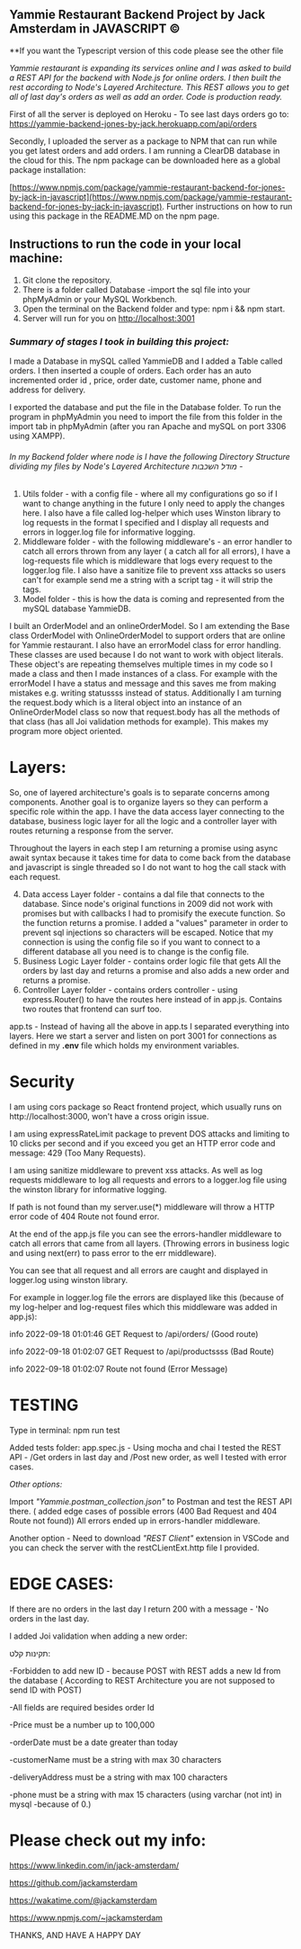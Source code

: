 ## Yammie Restaurant Backend Project by Jack Amsterdam in JAVASCRIPT **&copy;**

**If you want the Typescript version of this code please see the other file

*Yammie restaurant is expanding its services online and I was asked to build a REST API for the backend with Node.js for online orders. I then built the rest according to Node's Layered Architecture. This REST allows you to get all of last day's orders as well as add an order. Code is production ready.*

First of all the server is deployed on Heroku - To see last days orders go to:
https://yammie-backend-jones-by-jack.herokuapp.com/api/orders 

Secondly, I uploaded the server as a package to NPM that can run while you get latest orders and add orders. I am running a ClearDB database in the cloud for this. The npm package can be downloaded here as a global package installation:

[https://www.npmjs.com/package/yammie-restaurant-backend-for-jones-by-jack-in-javascript](https://www.npmjs.com/package/yammie-restaurant-backend-for-jones-by-jack-in-javascript). Further instructions on how to run using this package in the README.MD on the npm page.

## Instructions to run the code in your local machine:

1. Git clone the repository.
2. There is a folder called Database -import the sql file into your phpMyAdmin or your MySQL Workbench.
3. Open the terminal on the Backend folder and type: npm i && npm start.
4. Server will run for you on [http://localhost:3001](http://localhost:3001)

### *Summary of stages I took in building this project:*

I made a Database in mySQL called YammieDB and I added a Table called orders. I then inserted  a couple of orders. Each order has an auto incremented order id , price, order date, customer name, phone and address for delivery.

I exported the database and put the file in the Database folder. To run the program in phpMyAdmin you need to import the file from this folder in the import tab in phpMyAdmin (after you ran Apache and mySQL on port 3306 using XAMPP).

###### In my Backend folder where node is I have the following Directory Structure dividing my files by Node's Layered Architecture מודל השכבות -

1. Utils folder -  with a config file - where all my configurations go so if I want to change anything in the future I only need to apply the changes here. I also have a file called log-helper which uses Winston library to log requests in the format I specified and I display all requests and errors in logger.log file for informative logging.
2. Middleware folder - with the following middleware's  - an error handler to catch all errors thrown from any layer ( a catch all for all errors), I have a log-requests file which is middleware that logs every request to the logger.log file. I also have a sanitize file to prevent xss attacks so users can't for example send me a string with a script tag - it  will strip the tags.
3. Model folder - this is how the data is coming and represented from the mySQL database YammieDB.

I built an OrderModel and an onlineOrderModel. So I am extending  the Base class OrderModel with  OnlineOrderModel to support orders that are online for Yammie restaurant. I also have an errorModel class for error handling. These classes are used because I do not want to work with object literals. These object's are repeating themselves multiple times in my code so I made a class and then I made instances of a class. For example with the errorModel I have a status and message  and this saves me from making mistakes e.g. writing statussss instead of status. Additionally I am turning the request.body which is a literal object into an instance of an OnlineOrderModel class so now that request.body has all the methods of that class (has all Joi validation methods for example). This makes my program more object oriented.

# **Layers:**

So, one of layered architecture's goals is to separate concerns among components. Another goal is to organize layers so they can perform a specific role within the app. I have the data access layer connecting to the database, business logic layer for all the logic and a controller layer with routes returning a response from the server.

Throughout the layers in each step I am returning a promise using async await syntax because it takes time for data to come back from the database and javascript is single threaded so I do not want to hog the call stack with each request.

4. Data access Layer folder - contains  a dal file that connects to the database. Since node's original functions in 2009  did not work with promises but with callbacks I had to  promisify the execute function. So the function returns a promise. I added a "values" parameter in order to prevent sql injections so characters will be escaped. Notice that my connection is using the config file so if you want to connect to a different database all you need is to change is the config file.
5. Business Logic Layer folder - contains order logic file that gets All the orders by last day and returns a promise and also adds a new order and returns a promise.
6. Controller Layer folder - contains orders controller - using express.Router() to have the routes here instead of in app.js. Contains two routes that frontend can surf too.

app.ts - Instead of having all the above in app.ts I separated everything into layers. Here we start a server and  listen on port 3001 for connections as defined in my **.env** file which holds my environment variables.

# **Security**

I am using cors package so React frontend project, which usually runs on http://localhost:3000, won't have a cross origin issue.

I am using expressRateLimit package to prevent DOS attacks and limiting to 10  clicks per second and if you exceed you get an HTTP error  code and message: 429 (Too Many Requests).

I am using sanitize middleware to prevent xss attacks. As well as log requests middleware to log all requests and errors to a logger.log file using the winston library for informative logging.

If path is not found than my server.use(*) middleware will throw a HTTP error code of  404 Route not found error.

At the end of the app.js file you can see the errors-handler middleware to catch all errors that came from all layers. (Throwing errors in business logic and using next(err) to pass error to the err middleware).

You can see that all request and all errors are caught and displayed in logger.log using winston library.

For example in logger.log file the errors are displayed like this (because of my log-helper and log-request files which this middleware was added in app.js):

info    2022-09-18 01:01:46 GET Request to /api/orders/  (Good route)

info    2022-09-18 01:02:07 GET Request to /api/productssss  (Bad Route)

info    2022-09-18 01:02:07 Route not found   (Error Message)

# **TESTING**

Type in terminal: npm run test

Added tests folder: app.spec.js - Using mocha and chai I tested the REST API - /Get orders in last day and /Post new order, as well I tested with  error cases.

*Other options:*

Import  *"Yammie.postman_collection.json"*   to Postman and test the REST API there.  ( added edge cases of possible errors (400 Bad Request  and 404 Route not found)) All errors ended up in errors-handler middleware.

Another option - Need to download *"REST Client"* extension in VSCode and you can check the server with the  restCLientExt.http file I provided.

# **EDGE CASES:**

If there are no orders in the last day I return 200 with a message - 'No orders in the last day.

I added Joi validation when adding a new order:

תקינות קלט:

-Forbidden to add new ID - because POST with REST  adds a new Id from the database ( According to REST Architecture you are not supposed to send ID with POST)

-All fields are required besides order Id

-Price must be a number up to 100,000

-orderDate must be a date greater than today

-customerName must be a string with max 30 characters

-deliveryAddress must be a string with max 100 characters

-phone must be a string with max 15 characters (using varchar (not int) in mysql -because of 0.)

# Please check out my info:

https://www.linkedin.com/in/jack-amsterdam/

https://github.com/jackamsterdam

https://wakatime.com/@jackamsterdam

https://www.npmjs.com/~jackamsterdam

THANKS, AND HAVE A HAPPY DAY
